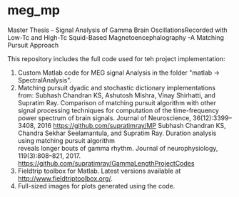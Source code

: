 # meg_mp
Master Thesis - Signal Analysis of Gamma Brain OscillationsRecorded with Low-Tc and High-Tc Squid-Based Magnetoencephalography -A Matching Pursuit Approach

This repository includes the full code used for teh project implementation:
1. Custom Matlab code for MEG signal Analysis in the folder "matlab -> SpectralAnalysis".
2. Matching pursuit dyadic and stochastic dictionary implementations from:
   Subhash  Chandran  KS,  Ashutosh  Mishra,  Vinay  Shirhatti,  and  Supratim Ray.  Comparison of matching pursuit algorithm 
   with other signal processing  techniques  for  computation  of  the  time-frequency  power  spectrum  of brain signals. 
   Journal of Neuroscience, 36(12):3399–3408, 2016
   https://github.com/supratimray/MP
   Subhash Chandran KS, Chandra Sekhar Seelamantula,  and Supratim Ray. Duration analysis using matching pursuit algorithm   
   reveals longer bouts of gamma rhythm. Journal of neurophysiology, 119(3):808–821, 2017.
   https://github.com/supratimray/GammaLengthProjectCodes
3. Fieldtrip toolbox for Matlab. Latest versions available at http://www.fieldtriptoolbox.org/.
4. Full-sized images for plots generated using the code. 
   
   
   

